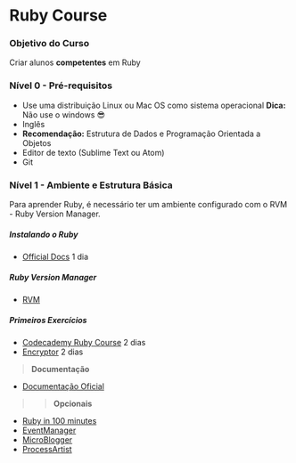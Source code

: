 Ruby Course
===========

### Objetivo do Curso

Criar alunos **competentes** em Ruby

### Nível 0 - Pré-requisitos

+ Use uma distribuição Linux ou Mac OS como sistema operacional
**Dica:** Não use o windows :sunglasses:
+ Inglês
+ **Recomendação:** Estrutura de Dados e Programação Orientada a Objetos
+ Editor de texto (Sublime Text ou Atom)
+ Git

### Nível 1 - Ambiente e Estrutura Básica

Para aprender Ruby, é necessário ter um ambiente configurado com o RVM - Ruby 
Version Manager.

##### Instalando o Ruby

+ [Official Docs](https://www.ruby-lang.org/pt/documentation/installation/) 1 dia

##### Ruby Version Manager

+ [RVM](https://rvm.io/)

##### Primeiros Exercícios

+ [Codecademy Ruby Course](https://www.codecademy.com/pt/learn/ruby) 2 dias
+ [Encryptor](http://tutorials.jumpstartlab.com/projects/encryptor.html) 2 dias

> **Documentação**

+ [Documentação Oficial](http://ruby-doc.org/)

>> **Opcionais**

+ [Ruby in 100 minutes](http://tutorials.jumpstartlab.com/projects/ruby_in_100_minutes.html#9.-conditionals)
+ [EventManager](http://tutorials.jumpstartlab.com/projects/eventmanager.html)
+ [MicroBlogger](http://tutorials.jumpstartlab.com/projects/microblogger.html)
+ [ProcessArtist](http://tutorials.jumpstartlab.com/projects/process_artist.html)
